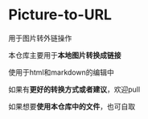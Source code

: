 # Picture-to-URL
用于图片转外链操作

本仓库主要用于**本地图片转换成链接**

使用于html和markdown的编辑中

如果有**更好的转换方式或者建议**，欢迎pull

如果想要**使用本仓库中的文件**，也可自取
